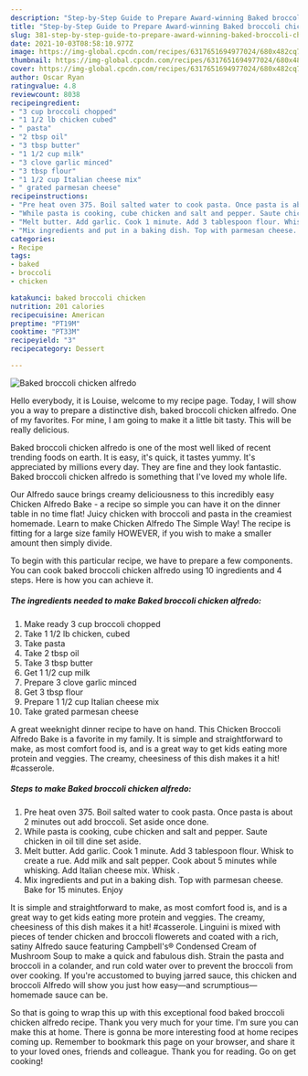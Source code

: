 ```yaml
---
description: "Step-by-Step Guide to Prepare Award-winning Baked broccoli chicken alfredo"
title: "Step-by-Step Guide to Prepare Award-winning Baked broccoli chicken alfredo"
slug: 381-step-by-step-guide-to-prepare-award-winning-baked-broccoli-chicken-alfredo
date: 2021-10-03T08:58:10.977Z
image: https://img-global.cpcdn.com/recipes/6317651694977024/680x482cq70/baked-broccoli-chicken-alfredo-recipe-main-photo.jpg
thumbnail: https://img-global.cpcdn.com/recipes/6317651694977024/680x482cq70/baked-broccoli-chicken-alfredo-recipe-main-photo.jpg
cover: https://img-global.cpcdn.com/recipes/6317651694977024/680x482cq70/baked-broccoli-chicken-alfredo-recipe-main-photo.jpg
author: Oscar Ryan
ratingvalue: 4.8
reviewcount: 8038
recipeingredient:
- "3 cup broccoli chopped"
- "1 1/2 lb chicken cubed"
- " pasta"
- "2 tbsp oil"
- "3 tbsp butter"
- "1 1/2 cup milk"
- "3 clove garlic minced"
- "3 tbsp flour"
- "1 1/2 cup Italian cheese mix"
- " grated parmesan cheese"
recipeinstructions:
- "Pre heat oven 375. Boil salted water to cook pasta. Once pasta is about 2 minutes out add broccoli. Set aside once done."
- "While pasta is cooking, cube chicken and salt and pepper. Saute chicken in oil till dine set aside."
- "Melt butter. Add garlic. Cook 1 minute. Add 3 tablespoon flour. Whisk to create a rue. Add milk and salt pepper. Cook about 5 minutes while whisking. Add Italian cheese mix. Whisk ."
- "Mix ingredients and put in a baking dish. Top with parmesan cheese. Bake for 15 minutes. Enjoy"
categories:
- Recipe
tags:
- baked
- broccoli
- chicken

katakunci: baked broccoli chicken 
nutrition: 201 calories
recipecuisine: American
preptime: "PT19M"
cooktime: "PT33M"
recipeyield: "3"
recipecategory: Dessert

---
```



![Baked broccoli chicken alfredo](https://img-global.cpcdn.com/recipes/6317651694977024/680x482cq70/baked-broccoli-chicken-alfredo-recipe-main-photo.jpg)

Hello everybody, it is Louise, welcome to my recipe page. Today, I will show you a way to prepare a distinctive dish, baked broccoli chicken alfredo. One of my favorites. For mine, I am going to make it a little bit tasty. This will be really delicious.

Baked broccoli chicken alfredo is one of the most well liked of recent trending foods on earth. It is easy, it's quick, it tastes yummy. It's appreciated by millions every day. They are fine and they look fantastic. Baked broccoli chicken alfredo is something that I've loved my whole life.

Our Alfredo sauce brings creamy deliciousness to this incredibly easy Chicken Alfredo Bake - a recipe so simple you can have it on the dinner table in no time flat! Juicy chicken with broccoli and pasta in the creamiest homemade. Learn to make Chicken Alfredo The Simple Way! The recipe is fitting for a large size family HOWEVER, if you wish to make a smaller amount then simply divide.


To begin with this particular recipe, we have to prepare a few components. You can cook baked broccoli chicken alfredo using 10 ingredients and 4 steps. Here is how you can achieve it.

<!--inarticleads1-->

##### The ingredients needed to make Baked broccoli chicken alfredo:

1. Make ready 3 cup broccoli chopped
1. Take 1 1/2 lb chicken, cubed
1. Take  pasta
1. Take 2 tbsp oil
1. Take 3 tbsp butter
1. Get 1 1/2 cup milk
1. Prepare 3 clove garlic minced
1. Get 3 tbsp flour
1. Prepare 1 1/2 cup Italian cheese mix
1. Take  grated parmesan cheese


A great weeknight dinner recipe to have on hand. This Chicken Broccoli Alfredo Bake is a favorite in my family. It is simple and straightforward to make, as most comfort food is, and is a great way to get kids eating more protein and veggies. The creamy, cheesiness of this dish makes it a hit! #casserole. 

<!--inarticleads2-->

##### Steps to make Baked broccoli chicken alfredo:

1. Pre heat oven 375. Boil salted water to cook pasta. Once pasta is about 2 minutes out add broccoli. Set aside once done.
1. While pasta is cooking, cube chicken and salt and pepper. Saute chicken in oil till dine set aside.
1. Melt butter. Add garlic. Cook 1 minute. Add 3 tablespoon flour. Whisk to create a rue. Add milk and salt pepper. Cook about 5 minutes while whisking. Add Italian cheese mix. Whisk .
1. Mix ingredients and put in a baking dish. Top with parmesan cheese. Bake for 15 minutes. Enjoy


It is simple and straightforward to make, as most comfort food is, and is a great way to get kids eating more protein and veggies. The creamy, cheesiness of this dish makes it a hit! #casserole. Linguini is mixed with pieces of tender chicken and broccoli flowerets and coated with a rich, satiny Alfredo sauce featuring Campbell&#39;s® Condensed Cream of Mushroom Soup to make a quick and fabulous dish. Strain the pasta and broccoli in a colander, and run cold water over to prevent the broccoli from over cooking. If you&#39;re accustomed to buying jarred sauce, this chicken and broccoli Alfredo will show you just how easy—and scrumptious—homemade sauce can be. 

So that is going to wrap this up with this exceptional food baked broccoli chicken alfredo recipe. Thank you very much for your time. I'm sure you can make this at home. There is gonna be more interesting food at home recipes coming up. Remember to bookmark this page on your browser, and share it to your loved ones, friends and colleague. Thank you for reading. Go on get cooking!
